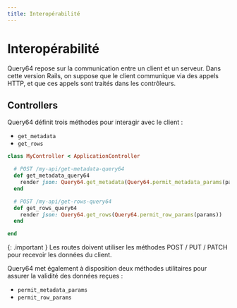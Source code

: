 ```yaml
---
title: Interopérabilité
---
```


# Interopérabilité

Query64 repose sur la communication entre un client et un serveur.
Dans cette version Rails, on suppose que le client communique via des appels HTTP,
et que ces appels sont traités dans les contrôleurs.

## Controllers

Query64 définit trois méthodes pour interagir avec le client : 
- `get_metadata`
- `get_rows`

```ruby
class MyController < ApplicationController

  # POST /my-api/get-metadata-query64
  def get_metadata_query64
    render json: Query64.get_metadata(Query64.permit_metadata_params(params))
  end

  # POST /my-api/get-rows-query64
  def get_rows_query64
    render json: Query64.get_rows(Query64.permit_row_params(params))
  end

end
```

{: .important }
Les routes doivent utiliser les méthodes POST / PUT / PATCH pour recevoir les données du client.

Query64 met également à disposition deux méthodes utilitaires pour assurer la validité
des données reçues :
- `permit_metadata_params`
- `permit_row_params`
